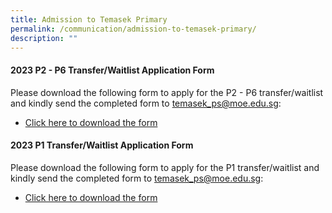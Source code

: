 ```yaml
---
title: Admission to Temasek Primary
permalink: /communication/admission-to-temasek-primary/
description: ""
---
```


#### 2023 P2 - P6 Transfer/Waitlist Application Form

Please download the following form to apply for the P2 - P6 transfer/waitlist and kindly send the completed form to [temasek_ps@moe.edu.sg](mailto:temasek_ps@moe.edu.sg):

* [Click here to download the form](/files/P2-P6-2023-Trf-Waitlist%20appln%20form%20(171122).pdf)

#### 2023 P1 Transfer/Waitlist Application Form

Please download the following form to apply for the P1 transfer/waitlist and kindly send the completed form to [temasek_ps@moe.edu.sg](mailto:temasek_ps@moe.edu.sg):

* [Click here to download the form](/files/P1-2023-Trf-Waitlist%20appln%20form%20(171122).pdf)